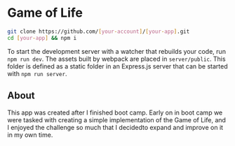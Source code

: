 # Game of Life

```sh
git clone https://github.com/[your-account]/[your-app].git
cd [your-app] && npm i
```

To start the development server with a watcher that rebuilds your code, run `npm run dev`. The assets built by webpack are placed in `server/public`. This folder is defined as a static folder in an Express.js server that can be started with `npm run server`.

## About
This app was created after I finished boot camp. Early on in boot camp we were tasked with creating a simple implementation of the Game of Life, and I enjoyed the challenge so much that I decidedto expand and improve on it in my own time. 
